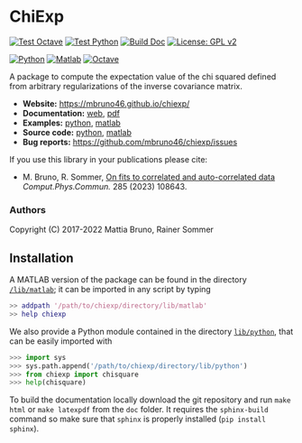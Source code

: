 # ChiExp

[![Test Octave](https://github.com/mbruno46/chiexp/actions/workflows/octave.yml/badge.svg)](https://github.com/mbruno46/chiexp/actions/workflows/octave.yml)
[![Test Python](https://github.com/mbruno46/chiexp/actions/workflows/python.yml/badge.svg)](https://github.com/mbruno46/chiexp/actions/workflows/python.yml)
[![Build Doc](https://github.com/mbruno46/chiexp/actions/workflows/doc.yml/badge.svg)](https://github.com/mbruno46/chiexp/actions/workflows/doc.yml)
[![License: GPL v2](https://img.shields.io/badge/License-GPL%20v2-blue.svg)](https://www.gnu.org/licenses/old-licenses/gpl-2.0.en.html)

[![Python](https://img.shields.io/badge/Python-3.10+-brightgreen.svg)](https://www.python.org)
[![Matlab](https://img.shields.io/badge/MATLAB-R2019b-brightgreen.svg)](https://www.mathworks.com/products/matlab.html)
[![Octave](https://img.shields.io/badge/Octave-5.2.0-brightgreen.svg)](https://www.mathworks.com/products/matlab.html)

A package to compute the expectation value of the chi squared defined 
from arbitrary regularizations of the inverse covariance matrix.


- **Website:** https://mbruno46.github.io/chiexp/
- **Documentation:** [web](https://mbruno46.github.io/chiexp/), [pdf][3]
- **Examples:** [python](./examples/python), [matlab](./examples/matlab)
- **Source code:** [python](./lib/python), [matlab](./lib/matlab)
- **Bug reports:** https://github.com/mbruno46/chiexp/issues


If you use this library in your publications please cite:

 - M. Bruno, R. Sommer, [On fits to correlated and auto-correlated data](https://inspirehep.net/literature/2157883) *Comput.Phys.Commun.* 285 (2023) 108643.

### Authors

Copyright (C) 2017-2022 Mattia Bruno, Rainer Sommer

## Installation

A MATLAB version of the package can be found in the 
directory [`/lib/matlab`](./lib/matlab); it can be imported
in any script by typing

```matlab
>> addpath '/path/to/chiexp/directory/lib/matlab'
>> help chiexp
```

We also provide a Python module contained
in the directory [`lib/python`](./lib/python), that can be easily 
imported with

```python
>>> import sys
>>> sys.path.append('/path/to/chiexp/directory/lib/python')
>>> from chiexp import chisquare
>>> help(chisquare)
```

To build the documentation locally download the git repository and 
run `make html` or `make latexpdf` from the `doc` folder. 
It requires the `sphinx-build` command so make sure that `sphinx`
is properly installed (`pip install sphinx`).
 
[1]: https://arxiv.org
[2]: https://mbruno46.github.io/chiexp
[3]: ./docs/chiexp-doc.pdf
